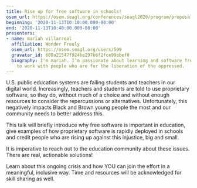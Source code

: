 ```yaml
---
title: Rise up for free software in schools!
osem_url: https://osem.seagl.org/conferences/seagl2020/program/proposals/726
beginning: '2020-11-13T10:10:00.000-08:00'
end: '2020-11-13T10:40:00.000-08:00'
presenters:
- name: mariah villarreal
  affiliation: Wonder Freely
  osem_url: https://osem.seagl.org/users/599
  gravatar_id: 608a21547f924be297b6f2fce99ebef8
  biography: I'm mariah. I’m passionate about learning and software freedom. I like
    to work with people who are for the liberation of the oppressed.
---
```


U.S. public education systems are failing students and teachers in our digital world. Increasingly, teachers and students are told to use proprietary software, so they do, without much of a choice and without enough resources to consider the repercussions or alternatives. Unfortunately, this negatively impacts Black and Brown young people the most and our community needs to better address this.

This talk will briefly introduce why free software is important in education, give examples of how proprietary software is rapidly deployed in schools and credit people who are rising up against this injustice, big and small.

It is imperative to reach out to the education community about these issues. There are real, actionable solutions!

Learn about this ongoing crisis and how YOU can join the effort in a meaningful, inclusive way. Time and resources will be acknowledged for skill sharing as well.
